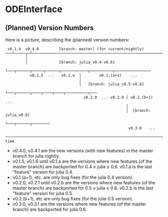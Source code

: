 # ODEInterface

## (Planned) Version Numbers

Here is a picture, describing the (planned) version numbers:

```
 v0.1.4  v0.4.0         [branch: master] (for current/nightly)
───┴─────┬─┴──────────────────────────────────────────────────────────────
         │
         │              [branch: julia_v0.4-v0.6] 
         └───┬──────┬─────┬──────┬────────────┬──────────┬────────────────
           v0.1.5  ...   v0.1.a  │        v0.1.(a+1)    ...
                                 │
                                 │   [branch: julia_v0.5-v0.6] 
                                 └───┬──────┬────┬────┬────┬──────────┬───
                                   v0.2.0  ... v0.2.b │ v0.2.(b+1)   ...
                                                      │
                                                      │  [branch: julia_v0.6]
                                                      └───┬──────┬────────
                                                       v0.3.0   ...

──────────────────────────────────────────────────────────────────────> time
```

* v0.4.0, v0.4.1 are the new versions (with new features) in 
  the master branch for julia nightly.
* v0.1.5, v0.1.6 until v0.1.a are the versions 
  where new features (of the master branch) are backported
  for 0.4 ≤ julia ≤ 0.6.
  v0.1.a is the last "feature" version for julia 0.4.
* v0.1.(a+1), etc. are only bug fixes (for the julia 0.4 version).
* v0.2.0, v0.2.1 until v0.2.b are the versions
  where new features (of the master branch) are backported
  for 0.5 ≤ julia ≤ 0.6.
  v0.2.b is the last "feature" version for julia 0.5.
* v0.2.(b+1), etc are only bug fixes (for the julia 0.5 version).
* v0.3.0, v0.3.1 are the versions
  where new features (of the master branch) are backported
  for julia 0.6.

